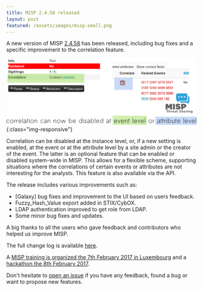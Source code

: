 ```yaml
---
title: MISP 2.4.58 released
layout: post
featured: /assets/images/misp-small.png
---
```


A new version of MISP [2.4.58](https://github.com/MISP/MISP/tree/v2.4.58) has been released, including bug fixes and a specific improvement to the correlation feature.

![MISP galaxy](/assets/images/misp/blog/correlation.png){:class="img-responsive"}

Correlation can be disabled at the instance level, or, if a new setting is enabled, at the event or at the attribute level by a site admin or the creator of the event. The latter is an optional feature that can be enabled or disabled system-wide in MISP. This allows for a flexible scheme, supporting situations where the correlations of certain events or attributes are not interesting for the analysts. This feature is also available via the API.

The release includes various improvements such as:

- [Galaxy] bug fixes and improvement to the UI based on users feedback.
- Fuzzy_Hash_Value export added in STIX/CybOX.
- LDAP authentication improved to get role from LDAP.
- Some minor bug fixes and updates.

A big thanks to all the users who gave feedback and contributors who helped us improve MISP.

The full change log is available [here](http://www.misp-project.org/Changelog.txt).

A [MISP training is organized the 7th February 2017 in Luxembourg](https://www.eventbrite.com/e/misp-training-tickets-30484201066) and a [hackathon the 8th February 2017](https://www.eventbrite.com/e/misp-hackathon-3-tickets-30488596212).

Don't hesitate to [open an issue](https://github.com/MISP/MISP/issues) if you have any feedback, found a bug or want to propose new features.
